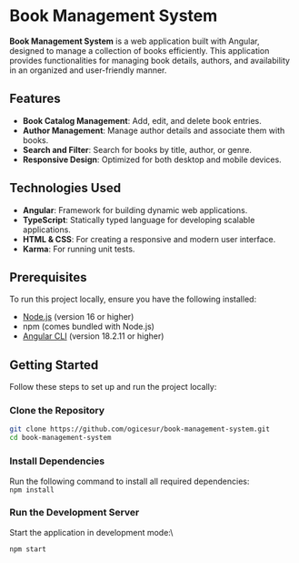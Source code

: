 # Book Management System

**Book Management System** is a web application built with Angular, designed to manage a collection of books efficiently. This application provides functionalities for managing book details, authors, and availability in an organized and user-friendly manner.

## Features

- **Book Catalog Management**: Add, edit, and delete book entries.
- **Author Management**: Manage author details and associate them with books.
- **Search and Filter**: Search for books by title, author, or genre.
- **Responsive Design**: Optimized for both desktop and mobile devices.

## Technologies Used

- **Angular**: Framework for building dynamic web applications.
- **TypeScript**: Statically typed language for developing scalable applications.
- **HTML & CSS**: For creating a responsive and modern user interface.
- **Karma**: For running unit tests.

## Prerequisites

To run this project locally, ensure you have the following installed:

- [Node.js](https://nodejs.org/) (version 16 or higher)
- npm (comes bundled with Node.js)
- [Angular CLI](https://angular.io/cli) (version 18.2.11 or higher)

## Getting Started

Follow these steps to set up and run the project locally:

### Clone the Repository

```bash
git clone https://github.com/ogicesur/book-management-system.git
cd book-management-system
```

### Install Dependencies

Run the following command to install all required dependencies:\
`npm install`

### Run the Development Server

Start the application in development mode:\

`npm start`
